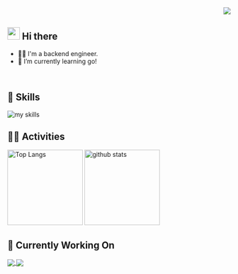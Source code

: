 <!--
**ryota1119/ryota1119** is a ✨ _special_ ✨ repository because its `README.md` (this file) appears on your GitHub profile.

Here are some ideas to get you started:

- 🔭 I’m currently working on ...
- 🌱 I’m currently learning ...
- 👯 I’m looking to collaborate on ...
- 🤔 I’m looking for help with ...
- 💬 Ask me about ...
- 📫 How to reach me: ...
- 😄 Pronouns: ...
- ⚡ Fun fact: ...
-->

<!-- 1. GitHub usernameを変更 -->
<div align="right">
  <img src="https://komarev.com/ghpvc/?username=ryota1119" />
</div>


<!-- 2. プロフィールや連絡先を変更 -->
## <img src="https://media.giphy.com/media/hvRJCLFzcasrR4ia7z/giphy.gif" width="28"> Hi there

- 🧑‍💻 I'm a backend engineer.
- 🌱 I’m currently learning go!
<!-- - 📫 How to reach me: [Twitter - @username](https://twitter.com/username) -->
<br>


<!-- 3. 好きな技術スタックに変更 -->
<!-- ライトモート：theme=light, ダークモート：theme=dark -->
<!-- アイコンの選択肢一覧：https://arc.net/l/quote/zizyykfh -->
## 🌱 Skills
<img alt="my skills" src="https://skillicons.dev/icons?theme=light&i=go,php,laravel,ruby,rails,html,css,sass,tailwind,js,vue,docker,aws,linux" />
<br>


<!-- 4. GitHub usernameを変更, 2箇所 -->
<!-- ライトモート：theme=light, ダークモート：theme=vue-dark  -->
## 🏃‍♀️ Activities
<div align="left"> 
  <img alt="Top Langs" height="170px" src="https://github-readme-stats.vercel.app/api?username=ryota1119&theme=vue-dark&layout=compact" />
  <img alt="github stats" height="170px" src="https://github-readme-stats.vercel.app/api/top-langs/?username=ryota1119&theme=vue-dark&layout=compact" />
</div>

## 🚧 Currently Working On

<a href="https://github.com/ryota1119/time_report_webapi">
  <img align="center" src="https://github-readme-stats.vercel.app/api/pin/?username=ryota1119&repo=time_report_webapi&theme=vue-dark" />
</a>
<a href="https://github.com/ryota1119/time-report-frontend">
  <img align="center" src="https://github-readme-stats.vercel.app/api/pin/?username=ryota1119&repo=time-report-frontend&theme=vue-dark" />
</a>
